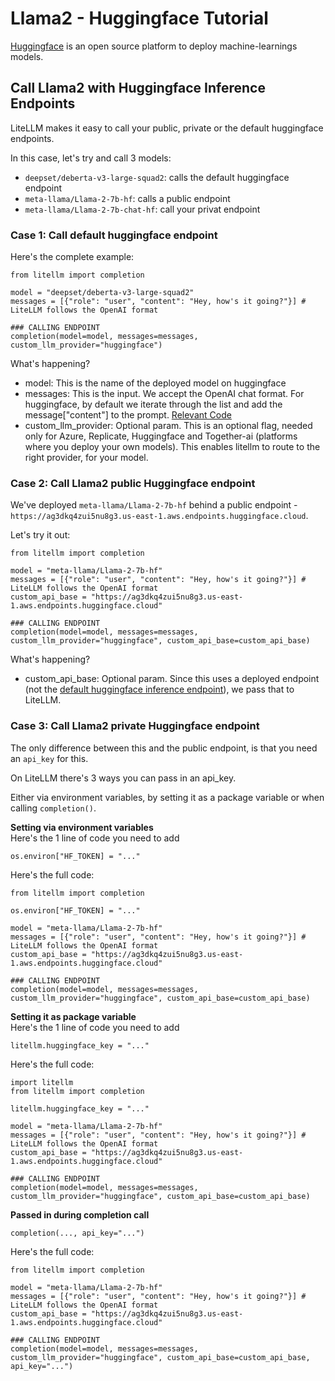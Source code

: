 # Llama2 - Huggingface Tutorial 
[Huggingface](https://huggingface.co/) is an open source platform to deploy machine-learnings models. 

## Call Llama2 with Huggingface Inference Endpoints 
LiteLLM makes it easy to call your public, private or the default huggingface endpoints. 

In this case, let's try and call 3 models: 
- `deepset/deberta-v3-large-squad2`: calls the default huggingface endpoint
- `meta-llama/Llama-2-7b-hf`: calls a public endpoint
- `meta-llama/Llama-2-7b-chat-hf`: call your privat endpoint

### Case 1: Call default huggingface endpoint

Here's the complete example:

```
from litellm import completion 

model = "deepset/deberta-v3-large-squad2"
messages = [{"role": "user", "content": "Hey, how's it going?"}] # LiteLLM follows the OpenAI format 

### CALLING ENDPOINT
completion(model=model, messages=messages, custom_llm_provider="huggingface")
```

What's happening? 
- model: This is the name of the deployed model on huggingface 
- messages: This is the input. We accept the OpenAI chat format. For huggingface, by default we iterate through the list and add the message["content"] to the prompt. [Relevant Code](https://github.com/BerriAI/litellm/blob/6aff47083be659b80e00cb81eb783cb24db2e183/litellm/llms/huggingface_restapi.py#L46)
- custom_llm_provider: Optional param. This is an optional flag, needed only for Azure, Replicate, Huggingface and Together-ai (platforms where you deploy your own models). This enables litellm to route to the right provider, for your model. 

### Case 2: Call Llama2 public Huggingface endpoint

We've deployed `meta-llama/Llama-2-7b-hf` behind a public endpoint - `https://ag3dkq4zui5nu8g3.us-east-1.aws.endpoints.huggingface.cloud`.

Let's try it out: 
```
from litellm import completion 

model = "meta-llama/Llama-2-7b-hf"
messages = [{"role": "user", "content": "Hey, how's it going?"}] # LiteLLM follows the OpenAI format 
custom_api_base = "https://ag3dkq4zui5nu8g3.us-east-1.aws.endpoints.huggingface.cloud"

### CALLING ENDPOINT
completion(model=model, messages=messages, custom_llm_provider="huggingface", custom_api_base=custom_api_base)
```

What's happening? 
- custom_api_base: Optional param. Since this uses a deployed endpoint (not the [default huggingface inference endpoint](https://github.com/BerriAI/litellm/blob/6aff47083be659b80e00cb81eb783cb24db2e183/litellm/llms/huggingface_restapi.py#L35)), we pass that to LiteLLM. 

### Case 3: Call Llama2 private Huggingface endpoint

The only difference between this and the public endpoint, is that you need an `api_key` for this. 

On LiteLLM there's 3 ways you can pass in an api_key. 

Either via environment variables, by setting it as a package variable or when calling `completion()`. 

**Setting via environment variables**  
Here's the 1 line of code you need to add 
```
os.environ["HF_TOKEN] = "..."
```

Here's the full code: 
```
from litellm import completion 

os.environ["HF_TOKEN] = "..."

model = "meta-llama/Llama-2-7b-hf"
messages = [{"role": "user", "content": "Hey, how's it going?"}] # LiteLLM follows the OpenAI format 
custom_api_base = "https://ag3dkq4zui5nu8g3.us-east-1.aws.endpoints.huggingface.cloud"

### CALLING ENDPOINT
completion(model=model, messages=messages, custom_llm_provider="huggingface", custom_api_base=custom_api_base)
```

**Setting it as package variable**  
Here's the 1 line of code you need to add 
```
litellm.huggingface_key = "..."
```

Here's the full code: 
```
import litellm
from litellm import completion 

litellm.huggingface_key = "..."

model = "meta-llama/Llama-2-7b-hf"
messages = [{"role": "user", "content": "Hey, how's it going?"}] # LiteLLM follows the OpenAI format 
custom_api_base = "https://ag3dkq4zui5nu8g3.us-east-1.aws.endpoints.huggingface.cloud"

### CALLING ENDPOINT
completion(model=model, messages=messages, custom_llm_provider="huggingface", custom_api_base=custom_api_base)
```

**Passed in during completion call**  
```
completion(..., api_key="...")
```

Here's the full code: 

```
from litellm import completion 

model = "meta-llama/Llama-2-7b-hf"
messages = [{"role": "user", "content": "Hey, how's it going?"}] # LiteLLM follows the OpenAI format 
custom_api_base = "https://ag3dkq4zui5nu8g3.us-east-1.aws.endpoints.huggingface.cloud"

### CALLING ENDPOINT
completion(model=model, messages=messages, custom_llm_provider="huggingface", custom_api_base=custom_api_base, api_key="...")
```
